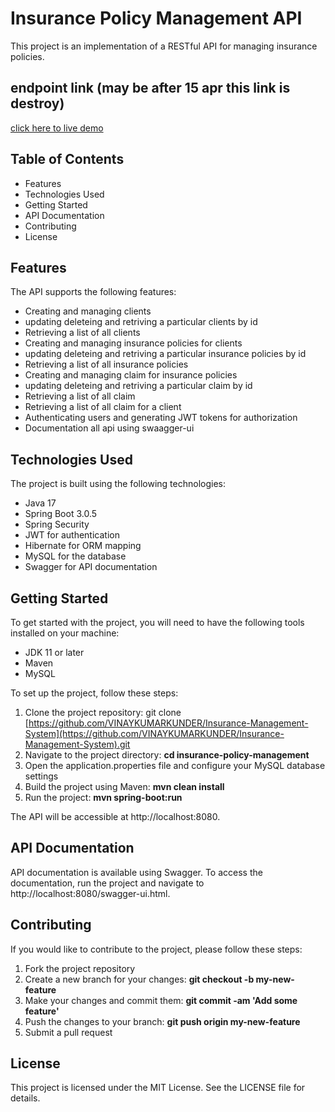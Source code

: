 

# Insurance Policy Management API
This project is an implementation of a RESTful API for managing insurance policies.

## endpoint link (may be after 15 apr this link is destroy)
<a href="https://insurance-management-system-production.up.railway.app/swagger-ui/index.html"> click here to live demo </a>
 </h2>

## Table of Contents
- Features
- Technologies Used
- Getting Started
- API Documentation
- Contributing
- License


## Features
 The API supports the following features:

- Creating and managing clients
- updating deleteing and retriving a particular clients by id
- Retrieving a list of all clients
- Creating and managing insurance policies for clients
- updating deleteing and retriving a particular insurance policies by id
- Retrieving a list of all insurance policies
- Creating and managing claim for insurance policies
- updating deleteing and retriving a particular claim by id
- Retrieving a list of all claim
- Retrieving a list of all claim for a client
- Authenticating users and generating JWT tokens for authorization
- Documentation all api using swaagger-ui



## Technologies Used
The project is built using the following technologies:

- Java 17
- Spring Boot 3.0.5
- Spring Security
- JWT for authentication
- Hibernate for ORM mapping
- MySQL for the database
- Swagger for API documentation


## Getting Started
To get started with the project, you will need to have the following tools installed on your machine:

- JDK 11 or later
- Maven
- MySQL


To set up the project, follow these steps:

1. Clone the project repository: git clone [https://github.com/VINAYKUMARKUNDER/Insurance-Management-System](https://github.com/VINAYKUMARKUNDER/Insurance-Management-System).git
2. Navigate to the project directory: **cd insurance-policy-management**
3. Open the application.properties file and configure your MySQL database settings
4. Build the project using Maven: **mvn clean install**
5. Run the project: **mvn spring-boot:run**


The API will be accessible at http://localhost:8080.

## API Documentation
API documentation is available using Swagger. To access the documentation, run the project and navigate to http://localhost:8080/swagger-ui.html.


## Contributing
If you would like to contribute to the project, please follow these steps:

1. Fork the project repository
2. Create a new branch for your changes: **git checkout -b my-new-feature**
3. Make your changes and commit them: **git commit -am 'Add some feature'**
4. Push the changes to your branch: **git push origin my-new-feature**
5. Submit a pull request


## License
This project is licensed under the MIT License. See the LICENSE file for details.







